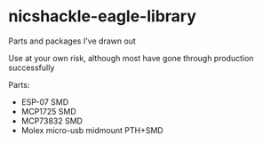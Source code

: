 # nicshackle-eagle-library
Parts and packages I've drawn out

Use at your own risk, although most have gone through production successfully


Parts:
* ESP-07 SMD
* MCP1725 SMD
* MCP73832 SMD
* Molex micro-usb midmount PTH+SMD




